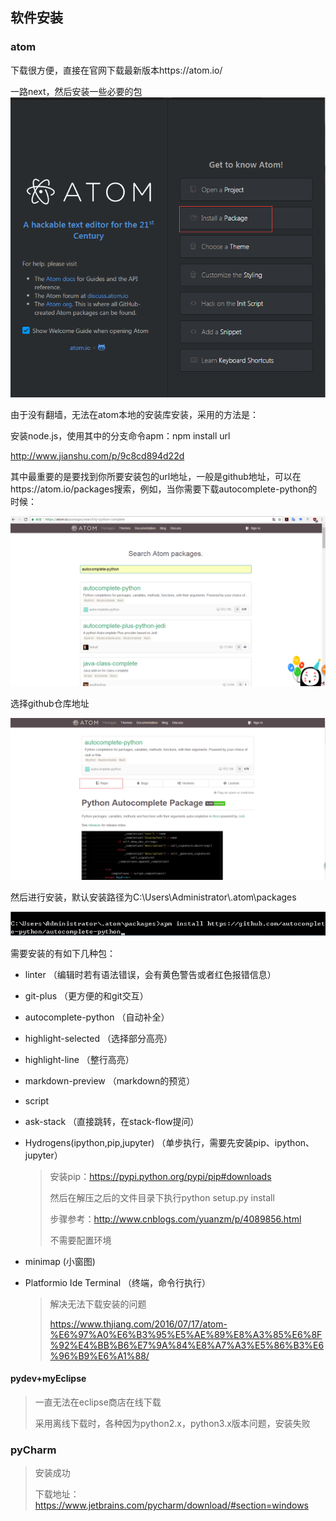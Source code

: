 ## 软件安装

### atom

下载很方便，直接在官网下载最新版本https://atom.io/

一路next，然后安装一些必要的包![10.jpg](https://github.com/ChaoZeyi/python/blob/master/LearnPythonTheHardWay/photos/10.jpg?raw=true)

由于没有翻墙，无法在atom本地的安装库安装，采用的方法是：

安装node.js，使用其中的分支命令apm：npm install url

http://www.jianshu.com/p/9c8cd894d22d

其中最重要的是要找到你所要安装包的url地址，一般是github地址，可以在https://atom.io/packages搜索，例如，当你需要下载autocomplete-python的时候：

![11.jpg](https://github.com/ChaoZeyi/python/blob/master/LearnPythonTheHardWay/photos/11.jpg?raw=true)

选择github仓库地址

![12.jpg](https://github.com/ChaoZeyi/python/blob/master/LearnPythonTheHardWay/photos/12.jpg?raw=true)

然后进行安装，默认安装路径为C:\Users\Administrator\\.atom\packages

![13.jpg](https://github.com/ChaoZeyi/python/blob/master/LearnPythonTheHardWay/photos/13.jpg?raw=true)

需要安装的有如下几种包：

- linter    （编辑时若有语法错误，会有黄色警告或者红色报错信息）

- git-plus   （更方便的和git交互）

- autocomplete-python    （自动补全）

- highlight-selected        （选择部分高亮）

- highlight-line      （整行高亮）

- markdown-preview        （markdown的预览）

- script       

- ask-stack   （直接跳转，在stack-flow提问）

- Hydrogens(ipython,pip,jupyter)      （单步执行，需要先安装pip、ipython、jupyter）

  > 安装pip：https://pypi.python.org/pypi/pip#downloads
  >
  > 然后在解压之后的文件目录下执行python setup.py install
  >
  > 步骤参考：http://www.cnblogs.com/yuanzm/p/4089856.html
  >
  > 不需要配置环境

- minimap      (小窗图)

- Platformio Ide Terminal      （终端，命令行执行）

  > 解决无法下载安装的问题
  >
  > https://www.thjiang.com/2016/07/17/atom-%E6%97%A0%E6%B3%95%E5%AE%89%E8%A3%85%E6%8F%92%E4%BB%B6%E7%9A%84%E8%A7%A3%E5%86%B3%E6%96%B9%E6%A1%88/

#### pydev+myEclipse

> 一直无法在eclipse商店在线下载
>
> 采用离线下载时，各种因为python2.x，python3.x版本问题，安装失败

### pyCharm

> 安装成功
>
> 下载地址：https://www.jetbrains.com/pycharm/download/#section=windows